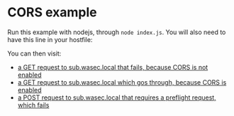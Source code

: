 # CORS example

Run this example with nodejs, through `node index.js`. You will also need to
have this line in your hostfile:

You can then visit:

* [a GET request to sub.wasec.local that fails, because CORS is not enabled](http://wasec.local:7888/)
* [a GET request to sub.wasec.local which gos through, because CORS is enabled](http://wasec.local:7888/?cors=on)
* [a POST request to sub.wasec.local that requires a preflight request, which fails](http://wasec.local:7888/?method=POST)
